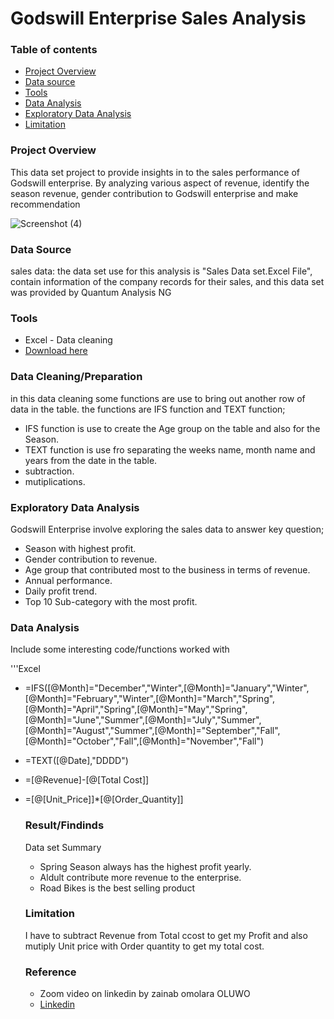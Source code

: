 # Godswill Enterprise Sales Analysis

### Table of contents

- [Project Overview](#project-overview)
- [Data source](#data-source)
- [Tools](#tools)
- [Data Analysis](#data-analysis)
- [Exploratory Data Analysis](#exploratory-data-analysis)
- [Limitation](#limitation)

### Project Overview

This data set project to provide insights in to the sales performance of Godswill enterprise. By analyzing various aspect of revenue, identify the season revenue, gender contribution to Godswill enterprise and make recommendation

![Screenshot (4)](https://github.com/user-attachments/assets/5b3b7e66-8e4e-4705-9913-049b65fe10c2)


### Data Source

sales data: the data set use for this analysis is "Sales Data set.Excel File", contain information of the company records for their sales, and this data set was provided by Quantum Analysis NG 

### Tools

- Excel - Data cleaning
-  [Download here](https://microsoft.com)
  
### Data Cleaning/Preparation

in this data cleaning some functions are use to bring out another row of data in the table.
the functions are IFS function and TEXT function;
- IFS function is use to create the Age group on the table and also for the Season.
- TEXT function is use fro separating the weeks name, month name and years from the date in the table.
- subtraction.
- mutiplications.

### Exploratory Data Analysis

Godswill Enterprise involve exploring the sales data to answer key question;

 - Season with highest profit.
 - Gender contribution to revenue.
 - Age group that contributed most to the business in terms of revenue.
 - Annual performance.
 - Daily profit trend.
 - Top 10 Sub-category with the most profit.
   
### Data Analysis  

Include some interesting code/functions worked with

'''Excel
 - =IFS([@Month]="December","Winter",[@Month]="January","Winter",[@Month]="February","Winter",[@Month]="March","Spring",[@Month]="April","Spring",[@Month]="May","Spring",[@Month]="June","Summer",[@Month]="July","Summer",[@Month]="August","Summer",[@Month]="September","Fall",[@Month]="October","Fall",[@Month]="November","Fall")
 - =TEXT([@Date],"DDDD")
 - =[@Revenue]-[@[Total Cost]]
 - =[@[Unit_Price]]*[@[Order_Quantity]]

   ### Result/Findinds
    Data set Summary
   - Spring Season always has the highest profit yearly.
   - Aldult contribute more revenue to the enterprise.
   - Road Bikes is the best selling product

   ### Limitation

   I have to subtract Revenue from Total ccost to get my Profit and also mutiply Unit price with Order quantity to get my total cost.

   ### Reference
    - Zoom video on linkedin by zainab omolara OLUWO
    - [Linkedin](https://www.linkedin.com/posts/zainab-oluwo-774a89304_as-an-intern-at-quantum-analytics-ng-im-activity-7209871915392421888-Qzql?utm_source=share&utm_medium=member_desktop)
   
